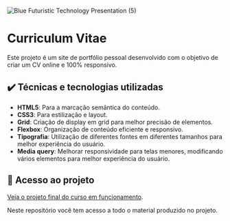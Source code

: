 


![Blue Futuristic Technology Presentation (5)](https://github.com/lshv04/CV/assets/169161949/6857f68c-b35a-4e05-a0a8-790893fd3d7c)


# Curriculum Vitae

Este projeto é um site de portfólio pessoal desenvolvido com o objetivo de criar um CV online e 100% responsivo.    

## ✔️ Técnicas e tecnologias utilizadas
- **HTML5**: Para a marcação semântica do conteúdo.
- **CSS3**: Para estilização e layout.
- **Grid**: Criação de display em grid para melhor precisão de elementos.
- **Flexbox**: Organização de conteúdo eficiente e responsivo.
- **Tipografia**: Utilização de diferentes fontes em diferentes tamanhos para melhor experiência do usuário.
- **Media query**: Melhorar responsividade para telas menores, modificando vários elementos para melhor experiência do usuário.


## 📁 Acesso ao projeto  

[Veja o projeto final do curso em funcionamento](https://lshv04.github.io/CV/).

Neste repositório você tem acesso a todo o material produzido no projeto.


